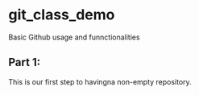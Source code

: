 # git_class_demo
Basic Github usage and funnctionalities

## Part 1:
This is our first step to havingna non-empty repository.
